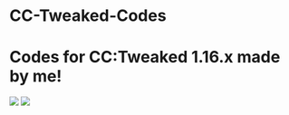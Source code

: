 # CC-Tweaked-Codes

# Codes for CC:Tweaked 1.16.x made by me!

<img src="https://badgen.net/badge/Made%20With/Love/pink">
<img src="https://badgen.net/badge/Coded%20While%20On/Weed/green">
